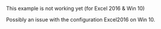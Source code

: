 This example is not working yet (for Excel 2016 & Win 10)

Possibly an issue with the configuration Excel2016 on Win 10.